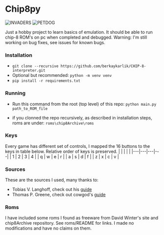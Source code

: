 # Chip8py

![INVADERS](../assets/invader.png?raw=true)
![PETDOG](../assets/petdog.png?raw=true)

Just a hobby project to learn basics of emulation.
It should be able to run chip-8 ROM's on pc when completed and debugged.
Warning: I'm still working on bug fixes, see issues for known bugs.

### Installation
* `git clone --recursive https://github.com/berkaykarlik/CHIP-8-interpreter.git`
* Optional but recommended: `python -m venv venv`
* `pip install -r requirements.txt`

### Running

* Run this command from the root (top level) of this repo:
`python main.py path_to_ROM_file`

* if you clonned the repo recursively, as described in installation steps, roms are under: `roms\chip8Archive\roms`

### Keys
Every game has different set of controls, I mapped the 16 buttons to the keys in table below.
Relative order of keys is preserved.
|   |   |   |   |
|---|---|---|---|
| 1 | 2 | 3 | 4 |
| q | w | e | r |
| a | s | d | f |
| z | x | c | v |
### Sources

These are the sources I used, many thanks to:

* Tobias V. Langhoff, check out his [guide](https://tobiasvl.github.io/blog/write-a-chip-8-emulator/)
* Thomas P. Greene, check out cowgod's [guide](http://devernay.free.fr/hacks/chip8/C8TECH10.HTM)


### Roms

I have included some roms I found as freeware from David Winter's site and chip8Archive repository.
See roms/README for links. I made no modifications and have no claims on them.
